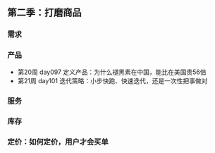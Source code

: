 ## 第二季：打磨商品 ##
### 需求 ###
### 产品 ###
- 第20周 day097 定义产品：为什么褪黑素在中国，能比在美国贵56倍 
- 第21周 day101 迭代策略：小步快跑、快速迭代，还是一次性把事做对


### 服务 ###
### 库存 ###
### 定价：如何定价，用户才会买单 ###